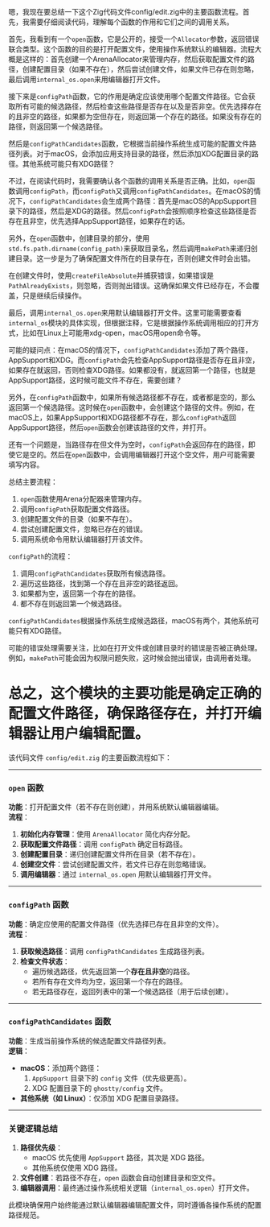 嗯，我现在要总结一下这个Zig代码文件config/edit.zig中的主要函数流程。首先，我需要仔细阅读代码，理解每个函数的作用和它们之间的调用关系。

首先，我看到有一个`open`函数，它是公开的，接受一个`Allocator`参数，返回错误联合类型。这个函数的目的是打开配置文件，使用操作系统默认的编辑器。流程大概是这样的：首先创建一个ArenaAllocator来管理内存，然后获取配置文件的路径，创建配置目录（如果不存在），然后尝试创建文件，如果文件已存在则忽略，最后调用`internal_os.open`来用编辑器打开文件。

接下来是`configPath`函数，它的作用是确定应该使用哪个配置文件路径。它会获取所有可能的候选路径，然后检查这些路径是否存在以及是否非空。优先选择存在的且非空的路径，如果都为空但存在，则返回第一个存在的路径。如果没有存在的路径，则返回第一个候选路径。

然后是`configPathCandidates`函数，它根据当前操作系统生成可能的配置文件路径列表。对于macOS，会添加应用支持目录的路径，然后添加XDG配置目录的路径。其他系统可能只有XDG路径？

不过，在阅读代码时，我需要确认各个函数的调用关系是否正确。比如，`open`函数调用`configPath`，而`configPath`又调用`configPathCandidates`。在macOS的情况下，`configPathCandidates`会生成两个路径：首先是macOS的AppSupport目录下的路径，然后是XDG的路径。然后`configPath`会按照顺序检查这些路径是否存在且非空，优先选择AppSupport路径，如果存在的话。

另外，在`open`函数中，创建目录的部分，使用`std.fs.path.dirname(config_path)`来获取目录名，然后调用`makePath`来递归创建目录。这一步是为了确保配置文件所在的目录存在，否则创建文件时会出错。

在创建文件时，使用`createFileAbsolute`并捕获错误，如果错误是`PathAlreadyExists`，则忽略，否则抛出错误。这确保如果文件已经存在，不会覆盖，只是继续后续操作。

最后，调用`internal_os.open`来用默认编辑器打开文件。这里可能需要查看`internal_os`模块的具体实现，但根据注释，它是根据操作系统调用相应的打开方式，比如在Linux上可能用xdg-open，macOS用open命令等。

可能的疑问点：在macOS的情况下，`configPathCandidates`添加了两个路径，AppSupport和XDG。而`configPath`会先检查AppSupport路径是否存在且非空，如果存在就返回，否则检查XDG路径。如果都没有，就返回第一个路径，也就是AppSupport路径，这时候可能文件不存在，需要创建？

另外，在`configPath`函数中，如果所有候选路径都不存在，或者都是空的，那么返回第一个候选路径。这时候在`open`函数中，会创建这个路径的文件。例如，在macOS上，如果AppSupport和XDG路径都不存在，那么`configPath`返回AppSupport路径，然后`open`函数会创建该路径的文件，并打开。

还有一个问题是，当路径存在但文件为空时，`configPath`会返回存在的路径，即使它是空的。然后在`open`函数中，会调用编辑器打开这个空文件，用户可能需要填写内容。

总结主要流程：

1. `open`函数使用Arena分配器来管理内存。
2. 调用`configPath`获取配置文件路径。
3. 创建配置文件的目录（如果不存在）。
4. 尝试创建配置文件，忽略已存在的错误。
5. 调用系统命令用默认编辑器打开该文件。

`configPath`的流程：

1. 调用`configPathCandidates`获取所有候选路径。
2. 遍历这些路径，找到第一个存在且非空的路径返回。
3. 如果都为空，返回第一个存在的路径。
4. 都不存在则返回第一个候选路径。

`configPathCandidates`根据操作系统生成候选路径，macOS有两个，其他系统可能只有XDG路径。

可能的错误处理需要关注，比如在打开文件或创建目录时的错误是否被正确处理。例如，`makePath`可能会因为权限问题失败，这时候会抛出错误，由调用者处理。

总之，这个模块的主要功能是确定正确的配置文件路径，确保路径存在，并打开编辑器让用户编辑配置。
================================================
该代码文件 `config/edit.zig` 的主要函数流程如下：

---

### **`open` 函数**  
**功能**：打开配置文件（若不存在则创建），并用系统默认编辑器编辑。  
**流程**：  
1. **初始化内存管理**：使用 `ArenaAllocator` 简化内存分配。  
2. **获取配置文件路径**：调用 `configPath` 确定目标路径。  
3. **创建配置目录**：递归创建配置文件所在目录（若不存在）。  
4. **创建空文件**：尝试创建配置文件，若文件已存在则忽略错误。  
5. **调用编辑器**：通过 `internal_os.open` 用默认编辑器打开文件。

---

### **`configPath` 函数**  
**功能**：确定应使用的配置文件路径（优先选择已存在且非空的文件）。  
**流程**：  
1. **获取候选路径**：调用 `configPathCandidates` 生成路径列表。  
2. **检查文件状态**：  
   - 遍历候选路径，优先返回第一个**存在且非空**的路径。  
   - 若所有存在文件均为空，返回第一个存在的路径。  
   - 若无路径存在，返回列表中的第一个候选路径（用于后续创建）。

---

### **`configPathCandidates` 函数**  
**功能**：生成当前操作系统的候选配置文件路径列表。  
**逻辑**：  
- **macOS**：添加两个路径：  
  1. `AppSupport` 目录下的 `config` 文件（优先级更高）。  
  2. XDG 配置目录下的 `ghostty/config` 文件。  
- **其他系统（如 Linux）**：仅添加 XDG 配置目录路径。

---

### **关键逻辑总结**  
1. **路径优先级**：  
   - macOS 优先使用 `AppSupport` 路径，其次是 XDG 路径。  
   - 其他系统仅使用 XDG 路径。  
2. **文件创建**：若路径不存在，`open` 函数会自动创建目录和空文件。  
3. **编辑器调用**：最终通过操作系统相关逻辑（`internal_os.open`）打开文件。

此模块确保用户始终能通过默认编辑器编辑配置文件，同时遵循各操作系统的配置路径规范。